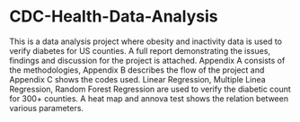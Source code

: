 # CDC-Health-Data-Analysis
This is a data analysis project where obesity and inactivity data is used to verify diabetes for US counties.
A full report demonstrating the issues, findings and discussion for the project is attached. 
Appendix A consists of the methodologies, Appendix B describes the flow of the project and Appendix C shows the codes used.
Linear Regression, Multiple Linea Regression, Random Forest Regression are used to verify the diabetic count for 300+ counties. A heat map and annova test shows the relation between various parameters.
